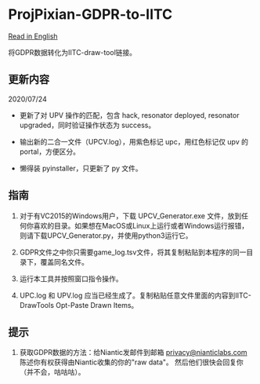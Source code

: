 # ProjPixian-GDPR-to-IITC

[Read in English](README_EN.md)

将GDPR数据转化为IITC-draw-tool链接。

## 更新内容

2020/07/24

- 更新了对 UPV 操作的匹配，包含 hack, resonator deployed, resonator upgraded，同时验证操作状态为 success。

- 输出新的二合一文件（UPCV.log），用紫色标记 upc，用红色标记仅 upv 的 portal，方便区分。

- 懒得装 pyinstaller，只更新了 py 文件。

## 指南

1. 对于有VC2015的Windows用户，下载 UPCV_Generator.exe 文件，放到任何你喜欢的目录。如果想在MacOS或Linux上运行或者Windows运行报错，则请下载UPCV_Generator.py，并使用python3运行它。

2. GDPR文件之中你只需要game_log.tsv文件，将其复制粘贴到本程序的同一目录下，覆盖同名文件。

3. 运行本工具并按照窗口指令操作。

4. UPC.log 和 UPV.log 应当已经生成了。复制粘贴任意文件里面的内容到IITC-DrawTools Opt-Paste Drawn Items。

## 提示


1. 获取GDPR数据的方法：给Niantic发邮件到邮箱  [privacy@nianticlabs.com](mailto:privacy@nianticlabs.com) 陈述你有权获得由Niantic收集的你的"raw data"。 然后他们很快会回复你（并不会，咕咕咕）。
